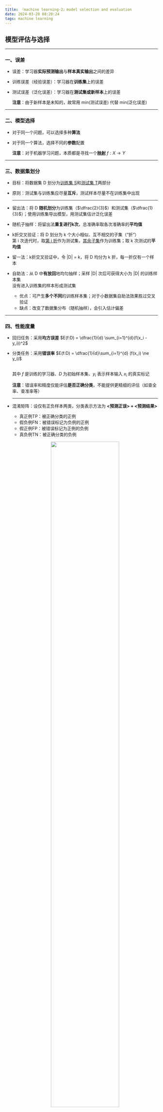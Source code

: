 ```yaml
---
title: 『machine learning-2』model selection and evaluation
date: 2024-03-28 08:20:24
tags: machine learning
---
```


## 模型评估与选择

---

### 一、误差

- 误差：学习器**实际预测输出**与**样本真实输出**之间的差异

- 训练误差（经验误差）：学习器在**训练集**上的误差

- 测试误差（泛化误差）：学习器在**测试集或新样本**上的误差

  **注意**：由于新样本是未知的，故常用 min(测试误差) 代替 min(泛化误差)

---

### 二、模型选择

- 对于同一个问题，可以选择多种**算法**

- 对于同一个算法，选择不同的**参数**配置

  **注意**：对于机器学习问题，本质都是寻找一个<u>**映射**</u> $f: X \rightarrow Y$

---

### 三、数据集划分

- 目标：将数据集 D 划分为<u>训练集 S</u>和<u>测试集 T</u>两部分

- 原则：测试集与训练集应尽量**互斥**，测试样本尽量不在训练集中出现

  ---

- 留出法：将 D **随机划分**为训练集（$\dfrac{2}{3}$）和测试集（$\dfrac{1}{3}$）；使用训练集导出模型，用测试集估计泛化误差

- 随机子抽样：将留出法**重复进行k次**，总准确率取各次准确率的**平均值**

- k折交叉验证：将 D 划分为 k 个大小相似、互不相交的子集（“折”）
  <br>第 i 次迭代时，取<u>第 i 折</u>作为测试集，<u>其余子集</u>作为训练集；取 k 次测试的**平均值**

- 留一法：k折交叉验证中，令 |D| = k，将 D 均分为 k 折，每一折仅有一个样本

- 自助法：从 D 中**有放回**地均匀抽样；采样 |D| 次后可获得大小为 |D| 的训练样本集
  <br>没有进入训练集的样本形成测试集

  - 优点：可产生**多个不同**的训练样本集；对于小数据集自助法效果胜过交叉验证
  - 缺点：改变了数据集分布（随机抽样），会引入估计偏差

---

### 四、性能度量

- 回归任务：采用**均方误差** $E(f:D) = \dfrac{1}{d} \sum_{i=1}^{d}(f(x_i - y_i))^2$

- 分类任务：采用**错误率** $E(f:D) = \dfrac{1}{d}\sum_{i=1}^{d} (f(x_i) \ne y_i)$

  <br>其中 $f$ 是训练的学习器、$D$ 为初始样本集、$y_i$ 表示样本输入 $x_i$ 的真实标记

  **注意**：错误率和精度仅能评估**是否正确分类**，不能提供更精细的评估（如查全率、查准率等）

  ---

- 混淆矩阵：设仅有正负样本两类，分类表示方法为 **\<预测正误\> + \<预测结果\>**

  - 真正例TP：被正确分类的正例
  - 假负例FN：被错误标记为负例的正例
  - 假正例FP：被错误标记为正例的负例
  - 真负例TN：被正确分类的负例

  <figure style="text-align:center">
      <img src="混淆矩阵.png" width=75% height=75%>
  </figure>

- 敏感性（查全率）：评估分类器正确**识别正例**的能力（即将<u>尽可能多</u>的正例挑选出来），避免**<u>漏识别</u>**
  $$
  \text{recall} = \frac{\text{TP}}{\text{P}}
  $$

- 特异性：评估分类器正确**识别负例**的能力（即将<u>尽可能多</u>的负例挑选出来）
  $$
  \text{SP} = \frac{\text{TN}}{\text{N}}
  $$

- 准确率：评估分类器正确**识别正负样本**的能力（即正确 / 全体）
  $$
  \text{accuracy} = \frac{\text{TP + TN}}{\text{P + N}}
  $$

- 精度（查准率）：评估挑选出的正例中有多少是**真正的正例**，避免**<u>误识别</u>**
  $$
  \text{presicion} = \frac{\text{TP}}{\text{TP + FP}}
  $$
  **注意**：查全率和查准率相互矛盾，此消彼长
  <br>要想查全率提高，只要将**尽可能多**的样本判断为正例，此时查准率下降
  <br>要想查准率提高，只能将**最有把握**的样本判断为正例，此时查全率下降

  ---

- P-R曲线：以召回率R为横轴、准确率P为纵轴的曲线图；曲线下方面积大、平衡点越大的模型效果越好

- $\text{F}_1$度量：精确率与召回率的调和值，推荐系统中常用
  $$
  \text{F}_1 = \frac{2 \times \text{precision} \times \text{recall}}{\text{precision} + \text{recall}}
  $$
  $\text{F}_\beta$ 度量：$\text{F}_1$度量的一般化形式，利用参数 $\beta$ 控制查全率对查准率的相对重要性，$\beta \gt 1$说明查全率更重要
  $$
  \text{F}_{\beta} = \frac{(1 + \beta^2) \times \text{precision} \times \text{recall}}{\beta^2 \times \text{precision} + \text{recall}}
  $$

- 代价敏感性度量：引入**预测错误**的代价风险，$\text{cost}_\text{FN}$ 表示<u>将正例预测为负例</u>的代价，$\text{cost}_\text{FP}$ 则相反
  $$
  E(f:D) = \frac{1}{d} (\sum_{x_i \in D^+}(f(x_i) \ne y_i)\times \text{cost}_\text{FN} + \sum_{x_i \in D^-}(f(x_i) \ne y_i) \times \text{cost}_\text{FP})
  $$

- ROC曲线：TPR-FPR曲线

  - 绘制流程：初始状态 = (0, 0)，根据预测结果从大到小排序，将各分类阈值依次设在每个样例上，即依次将每个样例划分为正例

    - 若当前样例是TP，对应标记点是$(\text{x}, \text{y} + \dfrac{1}{\text{m}^+})$，即向上平移，其中$\text{m}^+$表示正例数量
    - 若当前样例是FP，对应标记点是$(\text{x}+\dfrac{1}{\text{m}^-}, \text{y})$，即向右平移，其中$\text{m}^-$表示负例数量

    <img src="ROC.png" width=80%>

  - AUC：ROC曲线下方的面积，越大越好
